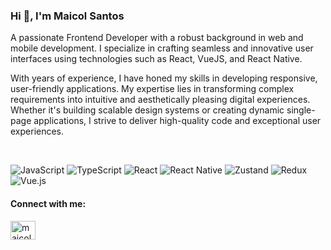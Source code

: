 ### Hi 👋, I'm Maicol Santos

A passionate Frontend Developer with a robust background in web and mobile development. I specialize in crafting seamless and innovative user interfaces using technologies such as React, VueJS, and React Native.

With years of experience, I have honed my skills in developing responsive, user-friendly applications. My expertise lies in transforming complex requirements into intuitive and aesthetically pleasing digital experiences. Whether it's building scalable design systems or creating dynamic single-page applications, I strive to deliver high-quality code and exceptional user experiences.

<br/>

![JavaScript](https://img.shields.io/badge/javascript-%23323330.svg?style=for-the-badge&logo=javascript&logoColor=%23F7DF1E) ![TypeScript](https://img.shields.io/badge/typescript-%23007ACC.svg?style=for-the-badge&logo=typescript&logoColor=white) ![React](https://img.shields.io/badge/react-%2320232a.svg?style=for-the-badge&logo=react&logoColor=%2361DAFB) ![React Native](https://img.shields.io/badge/react_native-%2320232a.svg?style=for-the-badge&logo=react&logoColor=%2361DAFB) ![Zustand](https://img.shields.io/badge/zustand-%2320232a.svg?style=for-the-badge&logo=zustand&logoColor=%2361DAFB) ![Redux](https://img.shields.io/badge/redux-%23593d88.svg?style=for-the-badge&logo=redux&logoColor=white) ![Vue.js](https://img.shields.io/badge/vuejs-%2335495e.svg?style=for-the-badge&logo=vuedotjs&logoColor=%234FC08D)

#### Connect with me:
<p align="left">
<a href="https://linkedin.com/in/maicolsantos" target="blank"><img align="center" src="https://raw.githubusercontent.com/rahuldkjain/github-profile-readme-generator/master/src/images/icons/Social/linked-in-alt.svg" alt="maicolsantos" height="30" width="40" /></a>
</p><br/>

